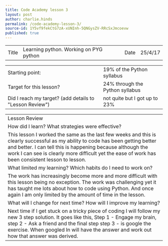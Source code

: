 ```yaml
---
title: Code Academy lesson 3
layout: post
author: charlie.hinds
permalink: /code-academy-lesson-3/
source-id: 1Y5vf9fekCtG7zA-xUNInh-5QNGysZV-RRcSxJmcoevw
published: true
---
```

<table>
  <tr>
    <td>Title</td>
    <td>Learning python. Working on PYG python</td>
    <td>Date</td>
    <td>25/4/17</td>
  </tr>
</table>


<table>
  <tr>
    <td>Starting point:</td>
    <td>19% of the Python syllabus </td>
  </tr>
  <tr>
    <td>Target for this lesson?</td>
    <td>24% through the Python syllabus</td>
  </tr>
  <tr>
    <td>Did I reach my target? 
(add details to "Lesson Review")</td>
    <td>not quite but I got up to  23% </td>
  </tr>
</table>


<table>
  <tr>
    <td>Lesson Review</td>
  </tr>
  <tr>
    <td>How did I learn? What strategies were effective? </td>
  </tr>
  <tr>
    <td> This lesson I worked the same as the last few weeks and this is clearly successful as my ability to code has been getting better and better. I can tell this is happening because although the work I can see is clearly more difficult yet the ease of work has been consistent lesson to lesson.</td>
  </tr>
  <tr>
    <td>What limited my learning? Which habits do I need to work on? </td>
  </tr>
  <tr>
    <td> The work has increasingly become more and more difficult with this lesson being no exception. The work was challenging yet it has taught me lots about how to code using Python. And once again I am only limited by the amount of time in the lesson.</td>
  </tr>
  <tr>
    <td>What will I change for next time? How will I improve my learning?</td>
  </tr>
  <tr>
    <td> Next time if I get stuck on a tricky piece of coding I will follow my new 3 step solution. It goes like this, Step 1 - Engage my brain, step 2 - Ask a friend and the final step step 3 - is google the exercise. When googled In will have the answer and work out how that answer was derived.</td>
  </tr>
</table>


